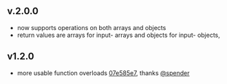 ## v.2.0.0

- now supports operations on both arrays and objects
- return values are arrays for input- arrays and objects for input- objects, 

## v1.2.0
- more usable function overloads 
 [07e585e7](https://gitlab.com/indrajaala/set-operations/-/commit/07e585e7eb15553802ec8de2e8e03fb1234d91a9), 
 thanks [@spender](https://gitlab.com/spender)